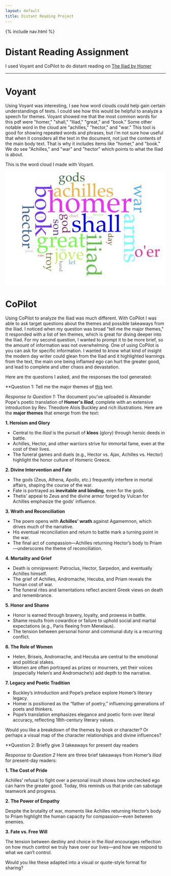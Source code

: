 ```yaml
---
layout: default
title: Distant Reading Project
---
```


{% include nav.html %}


# Distant Reading Assignment 

I used Voyant and CoPilot to do distant reading on [The Iliad by Homer](https://www.gutenberg.org/files/6130/old/6130-pdf.pdf)

---
# Voyant

Using Voyant was interesting, I see how word clouds could help gain certain understandings of texts. I could see how this would be helpful to analyze a speech for themes. Voyant showed me that the most common words for this pdf were "homer," "shall," "Iliad," "great," and "book." Some other notable word in the cloud are "achilles," "hector," and "war." This tool is good for showing repeated words and phrases, but i'm not sure how useful that when it considers all the text in the document, not just the contents of the main body text. That is why it includes items like "homer," and "book." We do see "Achilles," and "war" and "hector" which points to what the Iliad is about. 

This is the word cloud I made with Voyant.

![Voyant Word Cloud of "The Iliad" most common- homer;shall;Iliad;great;book;](WordCloud.jpeg)

# CoPilot

Using CoPilot to analyze the Iliad was much different. With CoPilot I was able to ask target questions about the themes and possible takeaways from the Iliad. I noticed when my question was broad "tell me the major themes," it responded with a list of ten themes, which is great for diving deeper into the Iliad. For my second question, I wanted to prompt it to be more brief, so the amount of information was not overwhelming. One of using CoPilot is you can ask for specific information. I wanted to know what kind of insight the modern day writer could glean from the Iliad and it highlighted learnings from the text, the main one being inflamed ego can hurt the greater good, and lead to complete and utter chaos and devastation. 

Here are the questions I asked, and the responses the tool generated:

**Question 1: Tell me the major themes of [this](https://www.gutenberg.org/files/6130/old/6130-pdf.pdf) text. 

*Response to Question 1:*
The document you've uploaded is Alexander Pope's poetic translation of **Homer's _Iliad_**, complete with an extensive introduction by Rev. Theodore Alois Buckley and rich illustrations. Here are the **major themes** that emerge from the text:

 **1. Heroism and Glory**

- Central to the _Iliad_ is the pursuit of **kleos** (glory) through heroic deeds in battle.
- Achilles, Hector, and other warriors strive for immortal fame, even at the cost of their lives.
- The funeral games and duels (e.g., Hector vs. Ajax, Achilles vs. Hector) highlight the honor culture of Homeric Greece.

 **2. Divine Intervention and Fate**

- The gods (Zeus, Athena, Apollo, etc.) frequently interfere in mortal affairs, shaping the course of the war.
- Fate is portrayed as **inevitable and binding**, even for the gods.
- Thetis’ appeal to Zeus and the divine armor forged by Vulcan for Achilles emphasize the gods’ influence.

 **3. Wrath and Reconciliation**

- The poem opens with **Achilles’ wrath** against Agamemnon, which drives much of the narrative.
- His eventual reconciliation and return to battle mark a turning point in the war.
- The final act of compassion—Achilles returning Hector’s body to Priam—underscores the theme of reconciliation.

**4. Mortality and Grief**

- Death is omnipresent: Patroclus, Hector, Sarpedon, and eventually Achilles himself.
- The grief of Achilles, Andromache, Hecuba, and Priam reveals the human cost of war.
- The funeral rites and lamentations reflect ancient Greek views on death and remembrance.

**5. Honor and Shame**

- Honor is earned through bravery, loyalty, and prowess in battle.
- Shame results from cowardice or failure to uphold social and martial expectations (e.g., Paris fleeing from Menelaus).
- The tension between personal honor and communal duty is a recurring conflict.

 **6. The Role of Women**

- Helen, Briseis, Andromache, and Hecuba are central to the emotional and political stakes.
- Women are often portrayed as prizes or mourners, yet their voices (especially Helen’s and Andromache’s) add depth to the narrative.

**7. Legacy and Poetic Tradition**

- Buckley’s introduction and Pope’s preface explore Homer’s literary legacy.
- Homer is positioned as the “father of poetry,” influencing generations of poets and thinkers.
- Pope’s translation emphasizes elegance and poetic form over literal accuracy, reflecting 18th-century literary values.

Would you like a breakdown of the themes by book or character? Or perhaps a visual map of the character relationships and divine influences?


**Question 2: Briefly give 3 takeaways for present day readers

*Response to Question 2*
Here are three brief takeaways from Homer’s _Iliad_ for present-day readers:

 **1. The Cost of Pride**

Achilles’ refusal to fight over a personal insult shows how unchecked ego can harm the greater good. Today, this reminds us that pride can sabotage teamwork and progress.

 **2. The Power of Empathy**

Despite the brutality of war, moments like Achilles returning Hector’s body to Priam highlight the human capacity for compassion—even between enemies.

 **3. Fate vs. Free Will**

The tension between destiny and choice in the _Iliad_ encourages reflection on how much control we truly have over our lives—and how we respond to what we can’t control.

Would you like these adapted into a visual or quote-style format for sharing?


